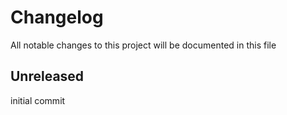 # Changelog

All notable changes to this project will be documented in this file

## Unreleased

initial commit